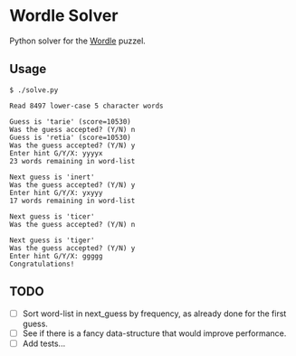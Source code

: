 # Wordle Solver

Python solver for the [Wordle](https://www.powerlanguage.co.uk/wordle/) puzzel.


## Usage

```
$ ./solve.py
```
```
Read 8497 lower-case 5 character words

Guess is 'tarie' (score=10530)
Was the guess accepted? (Y/N) n
Guess is 'retia' (score=10530)
Was the guess accepted? (Y/N) y
Enter hint G/Y/X: yyyyx
23 words remaining in word-list

Next guess is 'inert'
Was the guess accepted? (Y/N) y
Enter hint G/Y/X: yxyyy
17 words remaining in word-list

Next guess is 'ticer'
Was the guess accepted? (Y/N) n

Next guess is 'tiger'
Was the guess accepted? (Y/N) y
Enter hint G/Y/X: ggggg
Congratulations!
```


## TODO

- [ ] Sort word-list in next_guess by frequency, as already done for the first guess.
- [ ] See if there is a fancy data-structure that would improve performance.
- [ ] Add tests...
